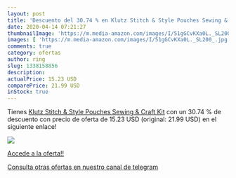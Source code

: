```yaml
---
layout: post
title: 'Descuento del 30.74 % en Klutz Stitch & Style Pouches Sewing & Cr'
date: 2020-04-14 07:21:27
thumbnailImage: 'https://m.media-amazon.com/images/I/51gGCvKXa0L._SL200_.jpg'
images: [ 'https://m.media-amazon.com/images/I/51gGCvKXa0L._SL200_.jpg' ]
comments: true
category: ofertas
author: ring
slug: 1338158856
description:
actualPrice: 15.23 USD
comparePrice: 21.99 USD
inStock: true
---
```


Tienes [Klutz Stitch & Style Pouches Sewing & Craft Kit](https://www.amazon.com/dp/1338158856/?tag=redken08-20) con un 30.74 % de descuento con precio de oferta de 15.23 USD (original: 21.99 USD) en el siguiente enlace!

[![](https://m.media-amazon.com/images/I/51gGCvKXa0L._SL200_.jpg)](https://www.amazon.com/dp/1338158856/?tag=redken08-20)

[Accede a la oferta!!](https://www.amazon.com/dp/1338158856/?tag=redken08-20)

[Consulta otras ofertas en nuestro canal de telegram](https://t.me/s/ofertas25)
